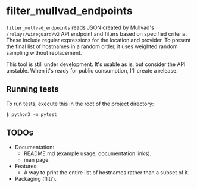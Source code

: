 # filter_mullvad_endpoints

`filter_mullvad_endpoints` reads JSON created by Mullvad's
`/relays/wireguard/v2` API endpoint and filters based on specified
criteria. These include regular expressions for the location and
provider. To present the final list of hostnames in a random order,
it uses weighted random sampling without replacement.

This tool is still under development. It's usable as is, but consider
the API unstable. When it's ready for public consumption, I'll
create a release.

## Running tests

To run tests, execute this in the root of the project directory:

```shell
$ python3 -m pytest
```

## TODOs

- Documentation:
  - README.md (example usage, documentation links).
  - man page.
- Features:
  - A way to print the entire list of hostnames rather than
    a subset of it.
- Packaging (flit?).
